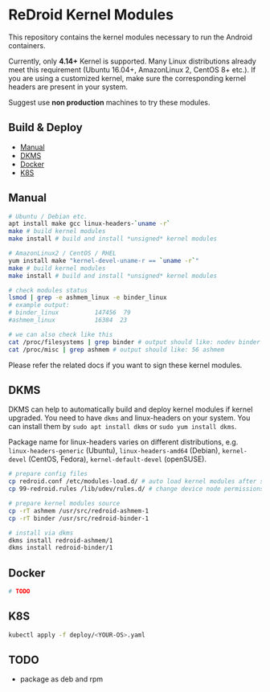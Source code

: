 # ReDroid Kernel Modules
This repository contains the kernel modules necessary to run the Android containers.

Currently, only **4.14+** Kernel is supported. Many Linux distributions already meet 
this requirement (Ubuntu 16.04+, AmazonLinux 2, CentOS 8+ etc.). If you are using a 
customized kernel, make sure the corresponding kernel headers are present in your system.

Suggest use **non production** machines to try these modules.

## Build & Deploy
- [Manual](#manual)
- [DKMS](#dkms)
- [Docker](#docker)
- [K8S](#k8s)

## Manual
```bash
# Ubuntu / Debian etc.
apt install make gcc linux-headers-`uname -r`
make # build kernel modules
make install # build and install *unsigned* kernel modules

# AmazonLinux2 / CentOS / RHEL
yum install make "kernel-devel-uname-r == `uname -r`"
make # build kernel modules
make install # build and install *unsigned* kernel modules

# check modules status
lsmod | grep -e ashmem_linux -e binder_linux
# example output:
# binder_linux          147456  79
#ashmem_linux           16384  23

# we can also check like this
cat /proc/filesystems | grep binder # output should like: nodev	binder
cat /proc/misc | grep ashmem # output should like: 56 ashmem
```
Please refer the related docs if you want to sign these kernel modules.

## DKMS
DKMS can help to automatically build and deploy kernel modules if kernel upgraded.
You need to have `dkms` and linux-headers on your system. You can install them by
`sudo apt install dkms` or `sudo yum install dkms`.

Package name for linux-headers varies on different distributions, e.g.
`linux-headers-generic` (Ubuntu), `linux-headers-amd64` (Debian),
`kernel-devel` (CentOS, Fedora), `kernel-default-devel` (openSUSE).

```bash
# prepare config files
cp redroid.conf /etc/modules-load.d/ # auto load kernel modules after system boot
cp 99-redroid.rules /lib/udev/rules.d/ # change device node permissions

# prepare kernel modules source
cp -rT ashmem /usr/src/redroid-ashmem-1
cp -rT binder /usr/src/redroid-binder-1

# install via dkms
dkms install redroid-ashmem/1
dkms install redroid-binder/1
```

## Docker
```bash
# TODO
```

## K8S
```bash
kubectl apply -f deploy/<YOUR-OS>.yaml
```

## TODO
- package as deb and rpm

